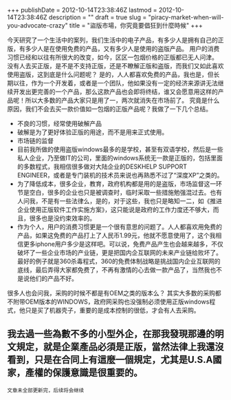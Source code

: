 +++
publishDate = 2012-10-14T23:38:46Z
lastmod = 2012-10-14T23:38:46Z
description = ""
draft = true
slug = "piracy-market-when-will-you-advocate-crazy"
title = "盜版市場，你究竟要倡狂到什麼時候"
+++

今天研究了一个生活中的案列，我们生活中的电子产品，有多少人是拥有自己的正版，有多少人是在使用免费的产品，又有多少人是使用的盗版产品。
用户的消费习惯已经和以往有所很大的改变，如今，区区一包烟价格的正版都已无人问津。
没有人去买正版，是不是不支持正版，还是不瞭解正版和盗版，而我们又如此喜欢使用盗版，这到底是什么问题呢？
是的，人人都喜欢免费的产品，我也是，但长期以往，作为一个开发着，或者是一个团队，他如果没有一定的经济来源讲无法继续开发出更完善的一个产品，那么这款产品也会即将终结，谁又会愿意用这样的产品呢！所以大多数的产品大家只是用了一，两次就消失在市场前了。
究竟是什么原因，我们不会去买一款价值如一包烟的正版产品呢？我做了一下几个总结。

* 不良的习惯，经常使用破解产品
* 破解是为了更好体验正版的用途，而不是用来正式使用。
* 市场链的监督
* 目前我所做的使用盗版windows最多的是学校，甚至有双语学校，然后是一些私人企业，乃至做IT的公司，里面的windows系统无一款是正版的，包括里面的多数程式，我相信很多做对大陆企业的DESKHELP SUPPORT ENGINEER，或者是专门装机的技术员来说也再熟悉不过了“深度XP”之类的。
* 为了降低成本，很多企业，教育，政府机构都是用的是盗版，市场监督这一环节是空白，很多的企业也只是被调查时，临时采取一些措施勉强混过去。也有人问我，不是有一些法律么，是的，对于这些，我也只是略知一二，如《推进企业使用正版软件工作实施方案》，这只能说是政府的工作力度还不够大，而且，很多也是没约束效率的。
* 作为个人，用户的消费习惯更是一个很有意思的问题了。人人都喜欢用免费的产品，如果这免费的产品打上了人民币1.99元，他就不愿意使用了，这个我相信更多iphone用户多少是这样吧。可以说，免费产品产生也会越来越多，不仅破坏了一些企业市场的产业链，更是把国内企互联网的未来产业链给败坏了。最好的例子就是360杀毒程式，360的免费体制战略是挑战国内企业互联网的底线，最后弄得大家都免费了，不再有激情的心去做一款产品了，当然我也不是说他们的产品不好。

很多人也会问我，采购的时候不都是有OEM之类的版本么？
其实大多数的采购都不附带OEM版本的WINDOWS，政府网采购也没强制必须使用正版windows程式，他只是买了机器壳子，重要的是成本控制的很低，才会有人去采购。

我去過一些為數不多的小型外企，在那我發現那邊的明文規定，就是企業產品必須是正版，當然法律上我還沒看到，只是在合同上有這麼一個規定，尤其是U.S.A國家，產權的保護意識是很重要的。
---

```
文章未全部更新完，后续将会继续
```